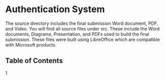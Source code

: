 # Authentication System
The source directory includes the final submission Word document, PDF, and Video. You will find all source files under src.  These include the Word documents, Diagrams, Presentation, and PDFs used to build the final submission.  These files were built using LibreOffice which are compatible with Microsoft products.

## Table of Contents
1
